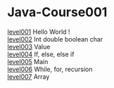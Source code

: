 # Java-Course001
<a href="https://github.com/VDEXSUS/Java-Course001/tree/main/level001" >level001</a> Hello World ! <br>
<a href="https://github.com/VDEXSUS/Java-Course001/tree/main/level002" >level002</a> Int double boolean char <br>
<a href="https://github.com/VDEXSUS/Java-Course001/tree/main/Level003" >level003</a> Value <br>
<a href="https://github.com/VDEXSUS/Java-Course001/tree/main/Level004" >level004</a> If, else, else if <br>
<a href="https://github.com/VDEXSUS/Java-Course001/tree/main/Level005" >level005</a> Main <br>
<a href="https://github.com/VDEXSUS/Java-Course001/tree/main/Level006" >level006</a> While, for, recursion <br>
<a href="https://github.com/VDEXSUS/Java-Course001/tree/main/level007" >level007</a> Array <br>
